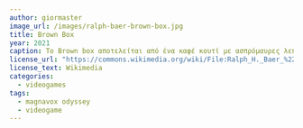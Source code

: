 ```yaml
---
author: giormaster
image_url: /images/ralph-baer-brown-box.jpg
title: Brown Box 
year: 2021 
caption: Το Brown box αποτελείται από ένα καφέ κουτί με ασπρόμαυρες λεπτομέρειες,δύο χειριστήρια και ένα καλωδιο συνδεσης με την τηλεόραση,μετά την κυκλοφορία της η κονσόλα άλλαξε όνομα σε Magnavox Odyssey  
license_url: "https://commons.wikimedia.org/wiki/File:Ralph_H._Baer_%22Brown_Box%22_replica.jpg" 
license_text: Wikimedia 
categories:
  - videogames
tags:
  - magnavox odyssey
  - videogame
---
```


